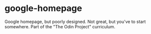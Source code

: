 # google-homepage
Google homepage, but poorly designed. Not great, but you've to start somewhere. Part of the "The Odin Project" curriculum.
